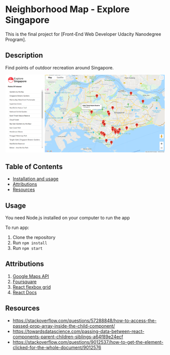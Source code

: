 # Neighborhood Map - Explore Singapore

This is the final project for [Front-End Web Developer Udacity Nanodegree Program].

## Description

Find points of outdoor recreation around Singapore.

![preview](https://github.com/RowaM/neighborhood-app-udacity/blob/master/preview.PNG)

## Table of Contents

* [Installation and usage](#usage)
* [Attributions](#attributions)
* [Resources](#resources)

## Usage

You need Node.js installed on your computer to run the app

To run app:
1. Clone the repository
2. Run `npm install`
3. Run `npm start`

## Attributions

1. [Google Maps API](https://maps.google.com)
2. [Foursquare](https://https://foursquare.com)
3. [React flexbox grid](https://github.com/roylee0704/react-flexbox-grid)
4. [React Docs](https://reactjs.org/docs/getting-started.html)

## Resources

* https://stackoverflow.com/questions/57288848/how-to-access-the-passed-prop-array-inside-the-child-component/
* https://towardsdatascience.com/passing-data-between-react-components-parent-children-siblings-a64f89e24ecf
* https://stackoverflow.com/questions/9012537/how-to-get-the-element-clicked-for-the-whole-document/9012576

